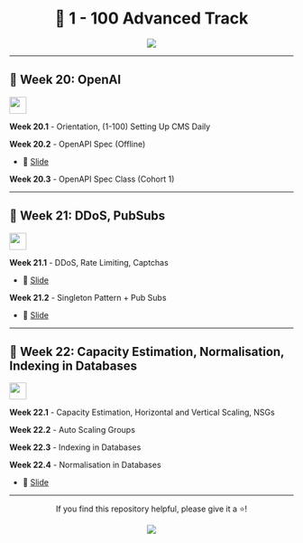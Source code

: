 <div align="center">

# 🎯 1 - 100 Advanced Track

<img src="https://img.shields.io/badge/Weeks-20--22-purple?style=for-the-badge" />

</div>

---

## 📌 Week 20: OpenAI

<img src="https://skillicons.dev/icons?i=nodejs" height="30" />

**Week 20.1** - Orientation, (1-100) Setting Up CMS Daily

**Week 20.2** - OpenAPI Spec (Offline)
- 🔗 [Slide](https://projects.100xdevs.com/tracks/openapi/OpenAPISpec-1)

**Week 20.3** - OpenAPI Spec Class (Cohort 1)

---

## 📌 Week 21: DDoS, PubSubs

<img src="https://skillicons.dev/icons?i=redis" height="30" />

**Week 21.1** - DDoS, Rate Limiting, Captchas
- 🔗 [Slide](https://projects.100xdevs.com/tracks/rl-ddos-cap/Rate-limitting--DDoS-and-Captcha-1)

**Week 21.2** - Singleton Pattern + Pub Subs
- 🔗 [Slide](https://projects.100xdevs.com/tracks/singleton-sm-pubsubs/Singleton-Pattern--Backend-State-management-and-Pub-Subs-1)

---

## 📌 Week 22: Capacity Estimation, Normalisation, Indexing in Databases

<img src="https://skillicons.dev/icons?i=postgresql" height="30" />

**Week 22.1** - Capacity Estimation, Horizontal and Vertical Scaling, NSGs

**Week 22.2** - Auto Scaling Groups

**Week 22.3** - Indexing in Databases

**Week 22.4** - Normalisation in Databases
- 🔗 [Slide](https://projects.100xdevs.com/tracks/hor-ver-scaling/Horizontal-and-vertical-scaling--Indexes-in-DBs-1)

---

<div align="center">

If you find this repository helpful, please give it a ⭐!

<img src="https://skillicons.dev/icons?i=react,nodejs,express,mongodb,nextjs,typescript,tailwind,docker,aws,git,github,vscode" />

</div>
